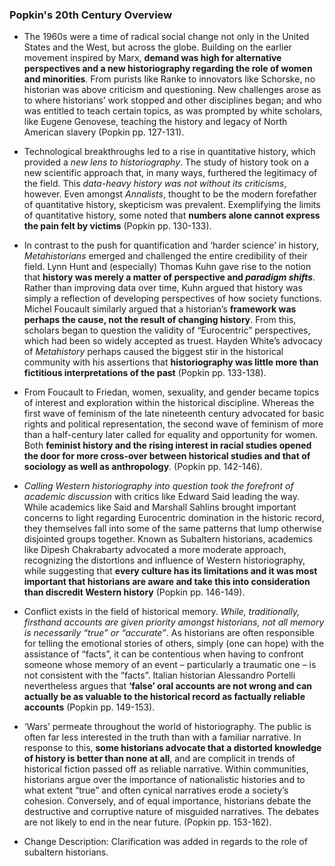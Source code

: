 ### Popkin's 20th Century Overview

-	The 1960s were a time of radical social change not only in the United States and the West, but across the globe. Building on the earlier movement inspired by Marx, **demand was high for alternative perspectives and a new historiography regarding the role of women and minorities**. From purists like Ranke to innovators like Schorske, no historian was above criticism and questioning. New challenges arose as to where historians’ work stopped and other disciplines began; and who was entitled to teach certain topics, as was prompted by white scholars, like Eugene Genovese, teaching the history and legacy of North American slavery (Popkin pp. 127-131).

-	Technological breakthroughs led to a rise in quantitative history, which provided a _new lens to historiography_. The study of history took on a new scientific approach that, in many ways, furthered the legitimacy of the field. This _data-heavy history was not without its criticisms_, however. Even amongst _Annalists_, thought to be the modern forefather of quantitative history, skepticism was prevalent. Exemplifying the limits of quantitative history, some noted that **numbers alone cannot express the pain felt by victims** (Popkin pp. 130-133).

-	In contrast to the push for quantification and ‘harder science’ in history, _Metahistorians_ emerged and challenged the entire credibility of their field. Lynn Hunt and (especially) Thomas Kuhn gave rise to the notion that **history was merely a matter of perspective and _paradigm shifts_**. Rather than improving data over time, Kuhn argued that history was simply a reflection of developing perspectives of how society functions. Michel Foucault similarly argued that a historian’s **framework was perhaps the cause, not the result of changing history**. From this, scholars began to question the validity of “Eurocentric” perspectives, which had been so widely accepted as truest. Hayden White’s advocacy of _Metahistory_ perhaps caused the biggest stir in the historical community with his assertions that **historiography was little more than fictitious interpretations of the past** (Popkin pp. 133-138).

-	From Foucault to Friedan, women, sexuality, and gender became topics of interest and exploration within the historical discipline. Whereas the first wave of feminism of the late nineteenth century advocated for basic rights and political representation, the second wave of feminism of more than a half-century later called for equality and opportunity for women. Both **feminist history and the rising interest in racial studies opened the door for more cross-over between historical studies and that of sociology as well as anthropology**. (Popkin pp. 142-146).

-	_Calling Western historiography into question took the forefront of academic discussion_ with critics like Edward Said leading the way. While academics like Said and Marshall Sahlins brought important concerns to light regarding Eurocentric domination in the historic record, they themselves fall into some of the same patterns that lump otherwise disjointed groups together. Known as Subaltern historians, academics like Dipesh Chakrabarty advocated a more moderate approach, recognizing the distortions and influence of Western historiography, while suggesting that **every culture has its limitations and it was most important that historians are aware and take this into consideration than discredit Western history** (Popkin pp. 146-149).

-	Conflict exists in the field of historical memory. _While, traditionally, firsthand accounts are given priority amongst historians, not all memory is necessarily “true” or “accurate”_. As historians are often responsible for telling the emotional stories of others, simply (one can hope) with the assistance of “facts”, it can be contentious when having to confront someone whose memory of an event – particularly a traumatic one – is not consistent with the “facts”. Italian historian Alessandro Portelli nevertheless argues that **‘false’ oral accounts are not wrong and can actually be as valuable to the historical record as factually reliable accounts** (Popkin pp. 149-153).

-	‘Wars’ permeate throughout the world of historiography. The public is often far less interested in the truth than with a familiar narrative. In response to this, **some historians advocate that a distorted knowledge of history is better than none at all**, and are complicit in trends of historical fiction passed off as reliable narrative. Within communities, historians argue over the importance of nationalistic histories and to what extent “true” and often cynical narratives erode a society’s cohesion. Conversely, and of equal importance, historians debate the destructive and corruptive nature of misguided narratives. The debates are not likely to end in the near future. (Popkin pp. 153-162).

- Change Description: Clarification was added in regards to the role of subaltern historians.
